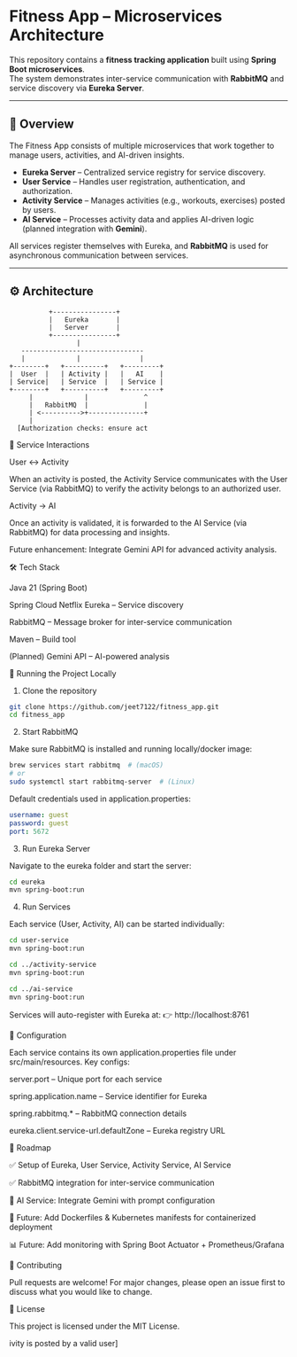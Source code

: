 # Fitness App – Microservices Architecture

This repository contains a **fitness tracking application** built using **Spring Boot microservices**.  
The system demonstrates inter-service communication with **RabbitMQ** and service discovery via **Eureka Server**.

---

## 📌 Overview

The Fitness App consists of multiple microservices that work together to manage users, activities, and AI-driven insights.  

- **Eureka Server** – Centralized service registry for service discovery.  
- **User Service** – Handles user registration, authentication, and authorization.  
- **Activity Service** – Manages activities (e.g., workouts, exercises) posted by users.  
- **AI Service** – Processes activity data and applies AI-driven logic (planned integration with **Gemini**).  

All services register themselves with Eureka, and **RabbitMQ** is used for asynchronous communication between services.

---

## ⚙️ Architecture

```
          +----------------+
          |   Eureka       |
          |   Server       |
          +----------------+
                 |
   -------------------------------
   |             |               |
+--------+   +----------+   +---------+
|  User  |   | Activity |   |   AI    |
| Service|   | Service  |   | Service |
+--------+   +----------+   +---------+
     |             |              ^
     |   RabbitMQ  |              |
     | <---------->+--------------+
     |
  [Authorization checks: ensure act
```


📡 Service Interactions

User ↔ Activity

When an activity is posted, the Activity Service communicates with the User Service (via RabbitMQ) to verify the activity belongs to an authorized user.

Activity → AI

Once an activity is validated, it is forwarded to the AI Service (via RabbitMQ) for data processing and insights.

Future enhancement: Integrate Gemini API for advanced activity analysis.


🛠️ Tech Stack

Java 21 (Spring Boot)

Spring Cloud Netflix Eureka – Service discovery

RabbitMQ – Message broker for inter-service communication

Maven – Build tool

(Planned) Gemini API – AI-powered analysis


🚀 Running the Project Locally
1. Clone the repository
```bash
git clone https://github.com/jeet7122/fitness_app.git
cd fitness_app
```

2. Start RabbitMQ

Make sure RabbitMQ is installed and running locally/docker image:
```bash
brew services start rabbitmq  # (macOS)
# or
sudo systemctl start rabbitmq-server  # (Linux)
```

Default credentials used in application.properties:
```yaml
username: guest
password: guest
port: 5672
```

3. Run Eureka Server

Navigate to the eureka folder and start the server:
```bash
cd eureka
mvn spring-boot:run
```

4. Run Services

Each service (User, Activity, AI) can be started individually:
```bash
cd user-service
mvn spring-boot:run

cd ../activity-service
mvn spring-boot:run

cd ../ai-service
mvn spring-boot:run
```

Services will auto-register with Eureka at:
👉 http://localhost:8761

🔑 Configuration

Each service contains its own application.properties file under src/main/resources.
Key configs:

server.port – Unique port for each service

spring.application.name – Service identifier for Eureka

spring.rabbitmq.* – RabbitMQ connection details

eureka.client.service-url.defaultZone – Eureka registry URL

📍 Roadmap

✅ Setup of Eureka, User Service, Activity Service, AI Service

✅ RabbitMQ integration for inter-service communication

🔄 AI Service: Integrate Gemini with prompt configuration

🚀 Future: Add Dockerfiles & Kubernetes manifests for containerized deployment

📊 Future: Add monitoring with Spring Boot Actuator + Prometheus/Grafana

🤝 Contributing

Pull requests are welcome!
For major changes, please open an issue first to discuss what you would like to change.

📜 License

This project is licensed under the MIT License.







ivity is posted by a valid user]
